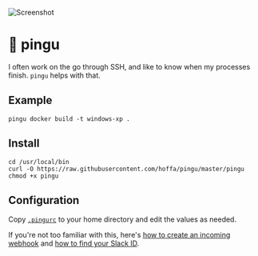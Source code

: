 ![Screenshot](https://i.imgur.com/UQkOL9l.png)

# 🐧 pingu

I often work on the go through SSH, and like to know when my processes finish. `pingu` helps with that.

## Example

```
pingu docker build -t windows-xp .
```

## Install

```
cd /usr/local/bin
curl -O https://raw.githubusercontent.com/hoffa/pingu/master/pingu
chmod +x pingu
```

## Configuration

Copy [`.pingurc`](.pingurc) to your home directory and edit the values as needed.

If you're not too familiar with this, here's [how to create an incoming webhook](https://api.slack.com/incoming-webhooks#getting-started) and [how to find your Slack ID](https://api.slack.com/changelog/2017-09-the-one-about-usernames#mapping).

